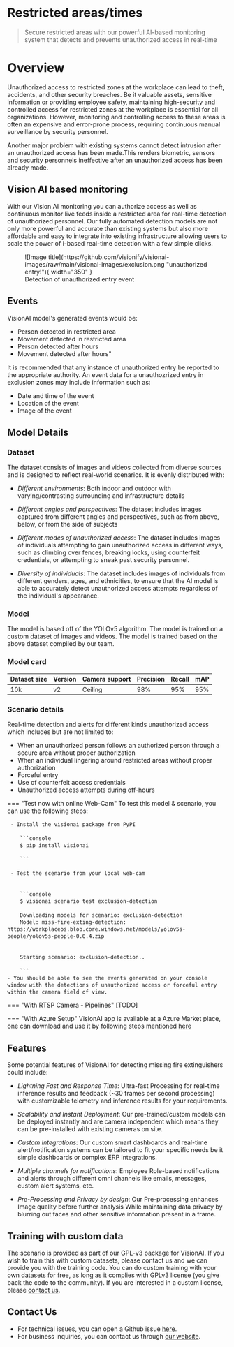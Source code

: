 # Restricted areas/times

> Secure restricted areas with our powerful AI-based monitoring system that detects and prevents unauthorized access in real-time

# Overview
Unauthorized access to restricted zones at the workplace can lead to theft, accidents, and other security breaches. Be it valuable assets, sensitive information or providing employee safety, maintaining high-security and controlled access for restricted zones at the workplace is essential for all organizations. However, monitoring and controlling access to these areas is often an expensive and error-prone process, requiring continuous manual surveillance by security personnel.

Another major problem with existing systems cannot detect intrusion after an unauthorized access has been made.This renders biometric, sensors and security personnels ineffective after an unauthorized access has been already made.



## Vision AI based monitoring

With our Vision AI monitoring you can authorize access as well as continuous monitor live feeds inside a restricted area for real-time detection of unauthorized personnel. Our fully automated detection models are not only more powerful and accurate than existing systems but also more affordable and easy to integrate into existing infrastructure allowing users to scale the power of i-based real-time detection with a few simple clicks.

<figure markdown>
  ![Image title](https://github.com/visionify/visionai-images/raw/main/visionai-images/exclusion.png "unauthorized entry!"){ width="350" }
  <figcaption>Detection of unauthorized entry event</figcaption>
</figure>

## Events

VisionAI model's generated events would be:

- Person detected in restricted area
- Movement detected in restricted area
- Person detected after hours
- Movement detected after hours"

It is recommended that any instance of unauthorized entry be reported to the appropriate authority.
An event data for a unauthozrized entry in exclusion zones may include information such as:

- Date and time of the event
- Location of the event
- Image of the event


## Model Details

### Dataset

The dataset consists of images and videos collected from diverse sources and is designed to reflect real-world scenarios. It is evenly distributed with:


- *Different environments*: Both indoor and outdoor with varying/contrasting surrounding and infrastructure details

- *Different angles and perspectives*: The dataset includes images captured from different angles and perspectives, such as from above, below, or from the side of subjects

- *Different modes of unauthorized access*: The dataset includes images of individuals attempting to gain unauthorized access in different ways, such as climbing over fences, breaking locks, using counterfeit credentials, or attempting to sneak past security personnel.

- *Diversity of individuals*: The dataset includes images of individuals from different genders, ages, and ethnicities, to ensure that the AI model is able to accurately detect unauthorized access attempts regardless of the individual's appearance.

### Model

The model is based off of the YOLOv5 algorithm. The model is trained on a custom dataset of images and videos. The model is trained based on the above dataset compiled by our team.

### Model card

 <div class="table">
    <table class="fl-table">
        <thead>
        <tr><th>Dataset size</th>
            <th>Version</th>
            <th>Camera support</th>
            <th>Precision</th>
            <th>Recall</th>
            <th> mAP  </th>  
        </thead>
        <tbody>
        <tr>
            <td>10k</td>
            <td>v2</td>
            <td>Ceiling</td>
            <td>98%</td>
            <td>95%</td>
            <td>95%</td>
        </tr>
        </tbody>
    </table>
</div>


### Scenario details

Real-time detection and alerts for different kinds unauthorized access which includes but are not limited to:

- When an unauthorized person follows an authorized person through a secure area without proper authorization
- When an individual lingering around restricted areas without proper authorization
- Forceful entry 
- Use of counterfeit access credentials
- Unauthorized access attempts during off-hours



=== "Test now with online Web-Cam"
     To test this model & scenario, you can use the following steps:

     - Install the visionai package from PyPI
     
        ```console
        $ pip install visionai
        
        ```
     
     - Test the scenario from your local web-cam
     

        ```console
        $ visionai scenario test exclusion-detection

        Downloading models for scenario: exclusion-detection
        Model: miss-fire-exting-detection: https://workplaceos.blob.core.windows.net/models/yolov5s-people/yolov5s-people-0.0.4.zip
        

        Starting scenario: exclusion-detection..

        ```
    - You should be able to see the events generated on your console window with the detections of unauthorized access or forceful entry within the camera field of view.

=== "With RTSP Camera - Pipelines"
     [TODO]
 
=== "With Azure Setup"
     VisionAI app is available at a Azure Market place, one can download and use it by following steps mentioned [here](../overview/azure-managed-app.md)



## Features

Some potential features of VisionAI for detecting missing fire extinguishers could include:

- *Lightning Fast and Response Time*: Ultra-fast Processing for real-time inference results and feedback (~30 frames per second processing) with customizable telemetry and inference results for your requirements.

- *Scalability and Instant Deployment*: Our pre-trained/custom models can be deployed instantly and are camera independent which means they can be pre-installed with existing cameras on site. 

- *Custom Integrations*: Our custom smart dashboards and real-time alert/notification systems can be tailored to fit your specific needs be it simple dashboards or complex ERP integrations.

- *Multiple channels for notifications*: Employee Role-based notifications and alerts through different omni channels like emails, messages, custom alert systems, etc.

- *Pre-Processing and Privacy by design*: Our Pre-processing enhances Image quality before further analysis  While  maintaining data privacy by blurring out faces and other sensitive information present in a frame.





## Training with custom data

The scenario is provided as part of our GPL-v3 package for VisionAI. If you wish to train this with custom datasets, please contact us and we can provide you with the training code. You can do custom training with your own datasets for free, as long as it complies with GPLv3 license (you give back the code to the community). If you are interested in a custom license, please [contact us](../company/contact.md).


## Contact Us

- For technical issues, you can open a Github issue [here](https://github.com/visionify/visionai).
- For business inquiries, you can contact us through [our website](https://visionify.ai/contact).